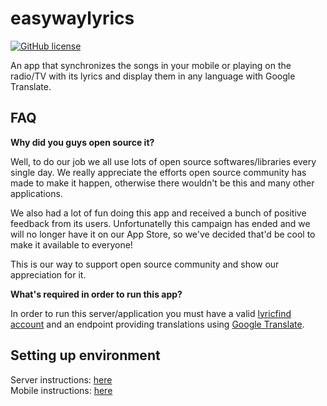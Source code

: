 # easywaylyrics
[![GitHub license](https://img.shields.io/badge/license-MIT-blue.svg)](https://raw.githubusercontent.com/LoduccaPublicidade/easywaylyrics_public/master/LICENSE)

An app that synchronizes the songs in your mobile or playing on the radio/TV with its lyrics and display them in any language with Google Translate.

## FAQ

**Why did you guys open source it?**

Well, to do our job we all use lots of open source softwares/libraries every single day. We really appreciate the efforts open source community has made to make it happen, otherwise there wouldn't be this and many other applications. 

We also had a lot of fun doing this app and received a bunch of positive feedback from its users. Unfortunatelly this campaign has ended and we will no longer have it on our App Store, so we've decided that'd be cool to make it available to everyone! 

This is our way to support open source community and show our appreciation for it.

**What's required in order to run this app?**

In order to run this server/application you must have a valid [lyricfind account](http://www.lyricfind.com/) and an endpoint providing translations using [Google Translate](https://cloud.google.com/translate/docs). 

## Setting up environment

Server instructions: [here](https://github.com/LoduccaPublicidade/easywaylyrics_public/blob/master/02-Sourcecode/01-Server/README.md)<br/>
Mobile instructions: [here](https://github.com/LoduccaPublicidade/easywaylyrics_public/blob/master/02-Sourcecode/02-Mobile/01-iOS/README.md)



